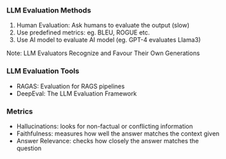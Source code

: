 ### LLM Evaluation Methods

1. Human Evaluation: Ask humans to evaluate the output (slow)
2. Use predefined metrics: eg. BLEU, ROGUE etc.
3. Use AI model to evaluate AI model (eg. GPT-4 evaluates Llama3)

Note: LLM Evaluators Recognize and Favour Their Own Generations

### LLM Evaluation Tools

- RAGAS: Evaluation for RAGS pipelines
- DeepEval: The LLM Evaluation Framework

### Metrics

- Hallucinations: looks for non-factual or conflicting information
- Faithfulness: measures how well the answer matches the context given
- Answer Relevance: checks how closely the answer matches the question


